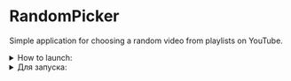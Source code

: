 # RandomPicker
Simple application for choosing a random video from playlists on YouTube.
<details>
<summary>How to launch:</summary>

1. Download any version from releases: randompicker-&lt;version&gt;.zip
2. Unpack to any place.
3. For the work of the program, you need to get YouTube API Key:

	* Go to https://console.cloud.google.com;
	* Click "Select project"/"New project":
	* Write 'Project Name' and click the "Create" button;
	* Click "API &amp; Services", go to the "Libraries" section;
	* In the search, enter "YouTube Data API V3", select "YouTube Data API V3";
	* In the opened window, press the "Enable" button;
	* Go to the "Credentials" section, press "Create Credentials"/"Api Key";
	* Copy the generated key.

4. In the "Config" folder, open the "Settings.json" file (any text editor) and replace the value in the ApiKey line with the generated key.
5. In the "Config" folder, open the "Urls.json" file (any text editor) and insert links to any playlists on YouTube.com.
6. Run the program.
</details>
<details>
<summary>Для запуска:</summary>
  
1. Скачать любую версию из релизов: randompicker-&lt;version&gt;.zip
2. Разархивировать в любое место.
3. Для работы программы необходимо получить Youtube API Key:
   
	* перейти на https://console.cloud.google.com
	* Нажать "Select project"/"New project";
	* Заполнить поле "Project name" и нажать кнопку "Create";
	* нажать "API & services", перейти в раздел "Libraries";
	* в поиске ввести "youtube data api v3", выбрать "YouTube Data API v3";
	* в открывшемся окне нажать кнопку "Enable";
	* перейти в раздел "Credentials", нажать "Create credentials"/"Api key";
	* скопировать сгенерированный ключ

5. В папке "Config" открыть (любым текстовым редактором) файл "Settings.json" и заменить значение в строке ApiKey на полученный ключ.
6. В папке "Config" открыть (любым текстовым редактором) файл "Urls.json" и вставить ссылки на любые плейлисты с youtube.com.
7. Запустить программу.
</details>
